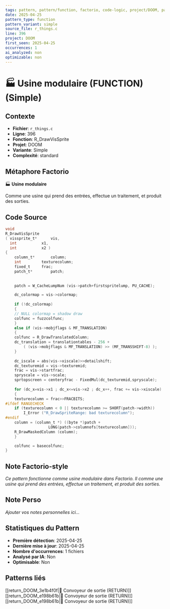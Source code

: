 ```yaml
---
tags: pattern, pattern/function, factorio, code-logic, project/DOOM, pattern/variant/simple
date: 2025-04-25
pattern_type: function
pattern_variant: simple
source_file: r_things.c
line: 396
project: DOOM
first_seen: 2025-04-25
occurrences: 1
ai_analyzed: non
optimizable: non
---
```


# 🏭 Usine modulaire (FUNCTION) (Simple)

## Contexte
- **Fichier**: `r_things.c`
- **Ligne**: 396
- **Fonction**: R_DrawVisSprite
- **Projet**: DOOM
- **Variante**: Simple
- **Complexité**: standard

## Métaphore Factorio
🏭 **Usine modulaire**

Comme une usine qui prend des entrées, effectue un traitement, et produit des sorties.

## Code Source
```c
void
R_DrawVisSprite
( vissprite_t*		vis,
  int			x1,
  int			x2 )
{
    column_t*		column;
    int			texturecolumn;
    fixed_t		frac;
    patch_t*		patch;
	
	
    patch = W_CacheLumpNum (vis->patch+firstspritelump, PU_CACHE);

    dc_colormap = vis->colormap;
    
    if (!dc_colormap)
    {
	// NULL colormap = shadow draw
	colfunc = fuzzcolfunc;
    }
    else if (vis->mobjflags & MF_TRANSLATION)
    {
	colfunc = R_DrawTranslatedColumn;
	dc_translation = translationtables - 256 +
	    ( (vis->mobjflags & MF_TRANSLATION) >> (MF_TRANSSHIFT-8) );
    }
	
    dc_iscale = abs(vis->xiscale)>>detailshift;
    dc_texturemid = vis->texturemid;
    frac = vis->startfrac;
    spryscale = vis->scale;
    sprtopscreen = centeryfrac - FixedMul(dc_texturemid,spryscale);
	
    for (dc_x=vis->x1 ; dc_x<=vis->x2 ; dc_x++, frac += vis->xiscale)
    {
	texturecolumn = frac>>FRACBITS;
#ifdef RANGECHECK
	if (texturecolumn < 0 || texturecolumn >= SHORT(patch->width))
	    I_Error ("R_DrawSpriteRange: bad texturecolumn");
#endif
	column = (column_t *) ((byte *)patch +
			       LONG(patch->columnofs[texturecolumn]));
	R_DrawMaskedColumn (column);
    }

    colfunc = basecolfunc;
}
```

## Note Factorio-style
*Ce pattern fonctionne comme usine modulaire dans Factorio. Il comme une usine qui prend des entrées, effectue un traitement, et produit des sorties.*

## Note Perso
*Ajouter vos notes personnelles ici...*

## Statistiques du Pattern
- **Première détection**: 2025-04-25
- **Dernière mise à jour**: 2025-04-25
- **Nombre d'occurrences**: 1 fichiers
- **Analysé par IA**: Non
- **Optimisable**: Non

## Patterns liés
[[return_DOOM_3e1b4f0f|🚚 Convoyeur de sortie (RETURN)]]
[[return_DOOM_e198b61b|🚚 Convoyeur de sortie (RETURN)]]
[[return_DOOM_e198b61b|🚚 Convoyeur de sortie (RETURN)]]
